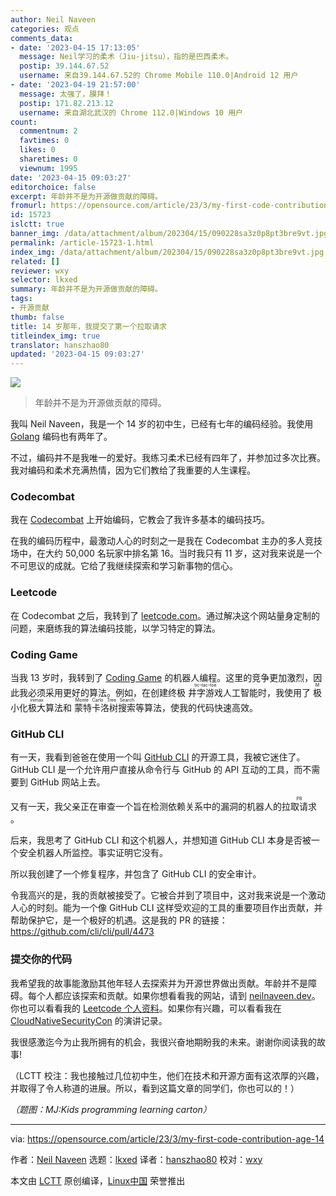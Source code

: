 ```yaml
---
author: Neil Naveen
categories: 观点
comments_data:
- date: '2023-04-15 17:13:05'
  message: Neil学习的柔术（Jiu-jitsu），指的是巴西柔术。
  postip: 39.144.67.52
  username: 来自39.144.67.52的 Chrome Mobile 110.0|Android 12 用户
- date: '2023-04-19 21:57:00'
  message: 太强了，膜拜！
  postip: 171.82.213.12
  username: 来自湖北武汉的 Chrome 112.0|Windows 10 用户
count:
  commentnum: 2
  favtimes: 0
  likes: 0
  sharetimes: 0
  viewnum: 1995
date: '2023-04-15 09:03:27'
editorchoice: false
excerpt: 年龄并不是为开源做贡献的障碍。
fromurl: https://opensource.com/article/23/3/my-first-code-contribution-age-14
id: 15723
islctt: true
banner_img: /data/attachment/album/202304/15/090228sa3z0p8pt3bre9vt.jpg
permalink: /article-15723-1.html
index_img: /data/attachment/album/202304/15/090228sa3z0p8pt3bre9vt.jpg.thumb.jpg
related: []
reviewer: wxy
selector: lkxed
summary: 年龄并不是为开源做贡献的障碍。
tags:
- 开源贡献
thumb: false
title: 14 岁那年，我提交了第一个拉取请求
titleindex_img: true
translator: hanszhao80
updated: '2023-04-15 09:03:27'
---
```


![](/data/attachment/album/202304/15/090228sa3z0p8pt3bre9vt.jpg)



> 
> 年龄并不是为开源做贡献的障碍。
> 
> 
> 


我叫 Neil Naveen，我是一个 14 岁的初中生，已经有七年的编码经验。我使用 [Golang](https://opensource.com/article/18/11/learning-golang) 编码也有两年了。


不过，编码并不是我唯一的爱好。我练习柔术已经有四年了，并参加过多次比赛。我对编码和柔术充满热情，因为它们教给了我重要的人生课程。


### Codecombat


我在 [Codecombat](https://codecombat.com) 上开始编码，它教会了我许多基本的编码技巧。


在我的编码历程中，最激动人心的时刻之一是我在 Codecombat 主办的多人竞技场中，在大约 50,000 名玩家中排名第 16。当时我只有 11 岁，这对我来说是一个不可思议的成就。它给了我继续探索和学习新事物的信心。


### Leetcode


在 Codecombat 之后，我转到了 [leetcode.com](https://leetcode.com/neilnaveen)。通过解决这个网站量身定制的问题，来磨练我的算法编码技能，以学习特定的算法。


### Coding Game


当我 13 岁时，我转到了 [Coding Game](https://www.codingame.com/profile/0fa733a2c7f92a829e4190625b5b9a485718854) 的机器人编程。这里的竞争更加激烈，因此我必须采用更好的算法。例如，在创建终极 <ruby> 井字游戏 <rt>  tic-tac-toe </rt></ruby>人工智能时，我使用了 <ruby> 极小化极大算法 <rt>  Minimax </rt></ruby> 和 <ruby> 蒙特卡洛树搜索 <rt>  Monte Carlo Tree Search </rt></ruby> 等算法，使我的代码快速高效。


### GitHub CLI


有一天，我看到爸爸在使用一个叫 [GitHub CLI](https://github.com/cli/cli) 的开源工具，我被它迷住了。GitHub CLI 是一个允许用户直接从命令行与 GitHub 的 API 互动的工具，而不需要到 GitHub 网站上去。


又有一天，我父亲正在审查一个旨在检测依赖关系中的漏洞的机器人的 <ruby> 拉取请求 <rt>  PR </rt></ruby>。


后来，我思考了 GitHub CLI 和这个机器人，并想知道 GitHub CLI 本身是否被一个安全机器人所监控。事实证明它没有。


所以我创建了一个修复程序，并包含了 GitHub CLI 的安全审计。


令我高兴的是，我的贡献被接受了。它被合并到了项目中，这对我来说是一个激动人心的时刻。能为一个像 GitHub CLI 这样受欢迎的工具的重要项目作出贡献，并帮助保护它，是一个极好的机遇。这是我的 PR 的链接：<https://github.com/cli/cli/pull/4473>


### 提交你的代码


我希望我的故事能激励其他年轻人去探索并为开源世界做出贡献。年龄并不是障碍。每个人都应该探索和贡献。如果你想看看我的网站，请到 [neilnaveen.dev](https://neilnaveen.dev)。你也可以看看我的 [Leetcode 个人资料](https://leetcode.com/neilnaveen/)。如果你有兴趣，可以看看我在 [CloudNativeSecurityCon](https://www.youtube.com/watch?v=K6NRUGol-rE) 的演讲记录。


我很感激迄今为止我所拥有的机会，我很兴奋地期盼我的未来。谢谢你阅读我的故事!


（LCTT 校注：我也接触过几位初中生，他们在技术和开源方面有这浓厚的兴趣，并取得了令人称道的进展。所以，看到这篇文章的同学们，你也可以的！）


*（题图：MJ:Kids programming learning carton）*




---


via: <https://opensource.com/article/23/3/my-first-code-contribution-age-14>


作者：[Neil Naveen](https://opensource.com/users/neilnaveen) 选题：[lkxed](https://github.com/lkxed/) 译者：[hanszhao80](https://github.com/hanszhao80) 校对：[wxy](https://github.com/wxy)


本文由 [LCTT](https://github.com/LCTT/TranslateProject) 原创编译，[Linux中国](https://linux.cn/) 荣誉推出